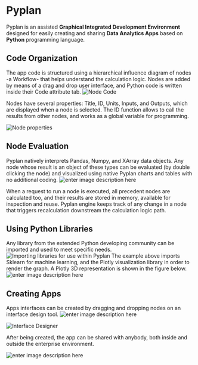 # **Pyplan**
Pyplan is an assisted  **Graphical Integrated Development Environment** designed for easily creating and sharing **Data Analytics Apps** based on  **Python** programming language.

## **Code Organization**
The app code is structured using a hierarchical influence diagram of nodes -a Workflow- that helps understand the calculation logic. Nodes are added by means of a drag and drop user interface, and Python code is written inside their Code attribute tab. 
![Node Code](http://img.pyplan.org/index_node_code.png)

Nodes have several properties: Title, ID, Units, Inputs, and Outputs, which are displayed when a node is selected. The ID function allows to call the results from other nodes, and works as a global variable for programming.

![Node properties](http://img.pyplan.org/index_node_properties1.png)


## **Node Evaluation**
Pyplan natively interprets Pandas, Numpy, and XArray data objects. Any node whose result is an object of these types can be evaluated (by double clicking the node) and visualized using native Pyplan charts and tables with no additional coding.
![enter image description here](http://img.pyplan.org/index_node_result1.png)

When a request to run a node is executed, all precedent nodes are calculated too, and their results are stored in memory, available for inspection and reuse. Pyplan engine keeps track of any change in a node that triggers recalculation downstream the calculation logic path.

## **Using Python Libraries**
Any library from the extended Python developing community can be imported and used to meet specific needs.
![Importing libraries for use within Pyplan](http://img.pyplan.org/index_import_lib.png)
The example above imports Sklearn for machine learning, and the Plotly visualization library in order to render the graph. A Plotly 3D representation is shown in the figure below.
![enter image description here](http://img.pyplan.org/index_plotly_graph.png)

## **Creating Apps**
Apps interfaces can be created by dragging and dropping nodes on an interface design tool.
![enter image description here](http://img.pyplan.org/index_interface_design.png)

![Interface Designer](http://img.pyplan.org/index_interface_design1.png)

After being created, the app can be shared with anybody, both inside and outside the enterprise environment.

![enter image description here](http://img.pyplan.org/index_share_app_ext.png)





<!--stackedit_data:
eyJoaXN0b3J5IjpbLTYzOTIzMjA2NiwtMzYzNDU2MjMxLDY2MT
kyOTYyMCwtMTE0MjYzNjU4NywtNTEzODI1MTAzLC0xOTk3NDM1
MDgzLC0yMDM1MzM5OTQyLC02MDcxMTEyOTcsLTE5MDM3OTkwNz
ksLTExNTEwMDQ5ODIsLTE2NDQzNTYxNTcsMTc2ODk1MTQ3LDE5
NTc3MDA1NDQsLTQ3NDcyNDExMSwxMzcwNDczNTEzLDIwMzIyNz
YxMDEsMTEyNDgyMzQ2Niw0MTIwODEyMjAsLTExMzM5OTA1NzAs
NjI4MDYyMTk5XX0=
-->